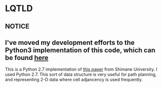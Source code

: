 # LQTLD

## NOTICE
I've moved my development efforts to the Python3 implementation of this code, which can be found [here](https://github.com/dwrodri/LQTLD3)
---
This is a Python 2.7 implementation of [this paper](https://pdfs.semanticscholar.org/89fe/1c4143ab5b2162b5d4caa6c0e863fea42d4b.pdf) from Shimane University. 
I used Python 2.7. This sort of data structure is very useful for path planning, and representing 2-D data where cell adjancency is used frequently.
